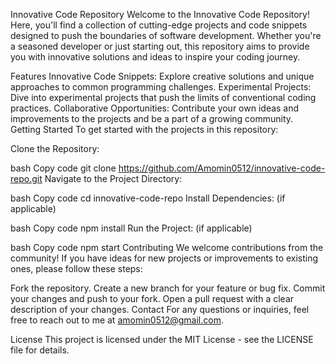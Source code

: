 Innovative Code Repository
Welcome to the Innovative Code Repository! Here, you'll find a collection of cutting-edge projects and code snippets designed to push the boundaries of software development. Whether you're a seasoned developer or just starting out, this repository aims to provide you with innovative solutions and ideas to inspire your coding journey.

Features
Innovative Code Snippets: Explore creative solutions and unique approaches to common programming challenges.
Experimental Projects: Dive into experimental projects that push the limits of conventional coding practices.
Collaborative Opportunities: Contribute your own ideas and improvements to the projects and be a part of a growing community.
Getting Started
To get started with the projects in this repository:

Clone the Repository:

bash
Copy code
git clone https://github.com/Amomin0512/innovative-code-repo.git
Navigate to the Project Directory:

bash
Copy code
cd innovative-code-repo
Install Dependencies: (if applicable)

bash
Copy code
npm install
Run the Project: (if applicable)

bash
Copy code
npm start
Contributing
We welcome contributions from the community! If you have ideas for new projects or improvements to existing ones, please follow these steps:

Fork the repository.
Create a new branch for your feature or bug fix.
Commit your changes and push to your fork.
Open a pull request with a clear description of your changes.
Contact
For any questions or inquiries, feel free to reach out to me at amomin0512@gmail.com.

License
This project is licensed under the MIT License - see the LICENSE file for details.
